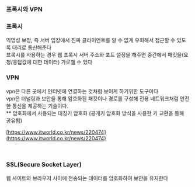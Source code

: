 ### 프록시와 VPN


### 프록시
익명성 보장, 즉 서버 입장에서 진짜 클라이언트를 알 수 없게 우회해서 접근할 수 있도록 대리로 통신해준다   
프록시를 사용하는 경우 웹 프록시 서버 주소와 포트 설정을 해주면 중간에서 패킷을(요청/응답값에 대한 데이터) 가로챌 수 있다
### VPN
vpn은 다른 곳에서 인터넷에 연결하는 것처럼 보이게 하기위한 도구이다  
vpn은 터널링과 보안을 통해 암호화된 패킷이나 경로를 구성해 전용 네트워크처럼 안전한 통신을 제공하는 기술이다.  
** 암호화에서 사용되는 대칭키 암호화 (공개키 암호화 방식을 사용한 키 교환을 통해 공유됨)

[https://www.itworld.co.kr/news/220474](https://www.itworld.co.kr/news/220474)

<br>

### SSL(Secure Socket Layer)
웹 사이트와 브라우저 사이에 전송되는 데이터를 암호화하여 보안을 유지한다

